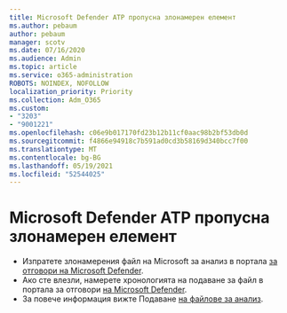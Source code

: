 ```yaml
---
title: Microsoft Defender ATP пропусна злонамерен елемент
ms.author: pebaum
author: pebaum
manager: scotv
ms.date: 07/16/2020
ms.audience: Admin
ms.topic: article
ms.service: o365-administration
ROBOTS: NOINDEX, NOFOLLOW
localization_priority: Priority
ms.collection: Adm_O365
ms.custom:
- "3203"
- "9001221"
ms.openlocfilehash: c06e9b017170fd23b12b11cf0aac98b2bf53db0d
ms.sourcegitcommit: f4866e94918c7b591ad0cd3b58169d340bcc7f00
ms.translationtype: MT
ms.contentlocale: bg-BG
ms.lasthandoff: 05/19/2021
ms.locfileid: "52544025"
---
```

# <a name="microsoft-defender-atp-missed-a-malicious-item"></a>Microsoft Defender ATP пропусна злонамерен елемент

- Изпратете злонамерения файл на Microsoft за анализ в портала [за отговори на Microsoft Defender](https://www.microsoft.com/wdsi/filesubmission/). 
- Ако сте влезли, намерете хронологията на подаване за файл в портала за отговори [на Microsoft Defender](https://www.microsoft.com/wdsi/submissionhistory).
- За повече информация вижте Подаване [на файлове за анализ](/windows/security/threat-protection/intelligence/submission-guide).